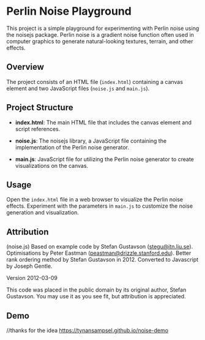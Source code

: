 # Perlin Noise Playground

This project is a simple playground for experimenting with Perlin noise using the noisejs package. Perlin noise is a gradient noise function often used in computer graphics to generate natural-looking textures, terrain, and other effects.

## Overview

The project consists of an HTML file (`index.html`) containing a canvas element and two JavaScript files (`noise.js` and `main.js`).

## Project Structure

- **index.html**: The main HTML file that includes the canvas element and script references.
  
- **noise.js**: The noisejs library, a JavaScript file containing the implementation of the Perlin noise generator.

- **main.js**: JavaScript file for utilizing the Perlin noise generator to create visualizations on the canvas.

## Usage

Open the `index.html` file in a web browser to visualize the Perlin noise effects. Experiment with the parameters in `main.js` to customize the noise generation and visualization.

## Attribution
(noise.js)
Based on example code by Stefan Gustavson (stegu@itn.liu.se).
Optimisations by Peter Eastman (peastman@drizzle.stanford.edu).
Better rank ordering method by Stefan Gustavson in 2012.
Converted to Javascript by Joseph Gentle.

Version 2012-03-09

This code was placed in the public domain by its original author,
Stefan Gustavson. You may use it as you see fit, but
attribution is appreciated.

## Demo
//thanks for the idea 
https://tynansampsel.github.io/noise-demo